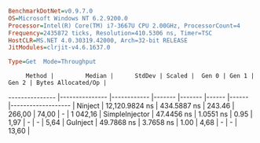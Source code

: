 ```ini

BenchmarkDotNet=v0.9.7.0
OS=Microsoft Windows NT 6.2.9200.0
Processor=Intel(R) Core(TM) i7-3667U CPU 2.00GHz, ProcessorCount=4
Frequency=2435872 ticks, Resolution=410.5306 ns, Timer=TSC
HostCLR=MS.NET 4.0.30319.42000, Arch=32-bit RELEASE
JitModules=clrjit-v4.6.1637.0

Type=Get  Mode=Throughput  

```
         Method |         Median |      StdDev | Scaled |  Gen 0 | Gen 1 | Gen 2 | Bytes Allocated/Op |
--------------- |--------------- |------------ |------- |------- |------ |------ |------------------- |
        Ninject | 12,120.9824 ns | 434.5887 ns | 243.46 | 266,00 | 74,00 |     - |           1 042,16 |
 SimpleInjector |     47.4456 ns |   1.0551 ns |   0.95 |   1,97 |     - |     - |               5,64 |
       GuInject |     49.7868 ns |   3.7658 ns |   1.00 |   4,68 |     - |     - |              13,60 |
